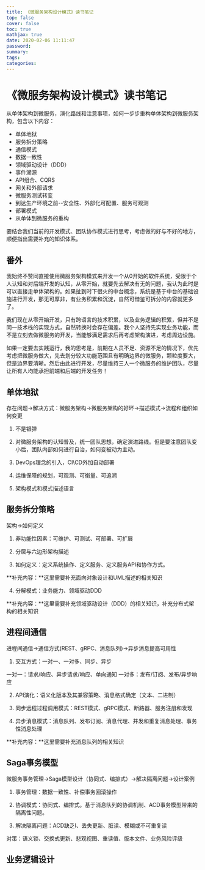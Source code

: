 ```yaml
---
title: 《微服务架构设计模式》读书笔记
top: false
cover: false
toc: true
mathjax: true
date: 2020-02-06 11:11:47
password:
summary:
tags:
categories:
---
```


# 《微服务架构设计模式》读书笔记

从单体架构到微服务，演化路线和注意事项，如何一步步重构单体架构到微服务架构，包含以下内容：

* 单体地狱
* 服务拆分策略
* 通信模式
* 数据一致性
* 领域驱动设计（DDD）
* 事件溯源
* API组合、CQRS
* 网关和外部请求
* 微服务测试转变
* 到达生产环境之前--安全性、外部化可配置、服务可观测
* 部署模式
* 从单体到微服务的重构

要结合我们当前的开发模式、团队协作模式进行思考，考虑做的好与不好的地方，顺便指出需要补充的知识体系。

## 番外

我始终不赞同直接使用微服务架构模式来开发一个从0开始的软件系统，受限于个人认知和对后端开发的认知，从零开始，就要先去解决有无的问题，我认为此时是可以直接走单体架构的。如果扯到时下很火的中台概念，系统是基于中台的基础设施进行开发，那无可厚非，有业务积累和沉淀，自然可借鉴可拆分的内容就更多了。

我们现在从零开始开发，只有跨语言的技术积累，以及业务逻辑的积累，但并不是同一技术栈的实现方式，自然转换时会存在偏差。我个人坚持先实现业务功能，而不是立刻去做微服务的开发，当能够满足需求后再考虑架构演进，考虑周边设施。

如果一定要去实践运行，我的思考是，前期在人员不足、资源不足的情况下，优先考虑把微服务做大，先去划分较大功能范围且有明确边界的微服务，颗粒度要大，但是边界要清晰。然后由此进行开发，尽量维持三人一个微服务的维护团队，尽量让所有人均能承担前端和后端的开发任务！

## 单体地狱

存在问题->解决方式：微服务架构->微服务架构的好坏->描述模式->流程和组织如何变更

1. 不是银弹

2. 对微服务架构的认知普及，统一团队思想，确定演进路线。但是要注意团队变小后，团队内部如何进行自治，如何变被动为主动。

3. DevOps理念的引入，CI\CD外加自动部署

4. 运维保障的规划，可观测、可衡量、可追溯

5. 架构模式和模式描述语言

## 服务拆分策略

架构->如何定义

1. 非功能性因素：可维护、可测试、可部署、可扩展

2. 分层与六边形架构描述

3. 如何定义：定义系统操作、定义服务、定义服务API和协作方式。

**补充内容：**这里需要补充面向对象设计和UML描述的相关知识

4. 分解模式：业务能力、领域驱动DDD

**补充内容：**这里需要补充领域驱动设计（DDD）的相关知识，补充分布式架构的相关知识

## 进程间通信

进程间通信->通信方式(REST、gRPC、消息队列)->异步消息提高可用性

1. 交互方式：一对一、一对多、同步、异步

一对一：请求/响应、异步请求/响应、单向通知
一对多：发布/订阅、发布/异步响应

2. API演化：语义化版本及其兼容策略、消息格式确定（文本、二进制）

3. 同步远程过程调用模式：REST模式、gRPC模式、断路器、服务注册和发现

4. 异步消息模式：消息队列、发布订阅、消息代理、并发和重复消息处理、事务性消息处理

**补充内容：**这里需要补充消息队列的相关知识

## Saga事务模型

微服务事务管理->Saga模型设计（协同式、编排式）->解决隔离问题->设计案例

1. 事务管理：数据一致性、补偿事务回滚操作

2. 协调模式：协同式、编排式。基于消息队列的协调机制、ACD事务模型带来的隔离性问题。

3. 解决隔离问题：ACD缺乏I、丢失更新、脏读、模糊或不可重复读

对策：语义锁、交换式更新、悲观视图、重读值、版本文件、业务风险评级

## 业务逻辑设计


